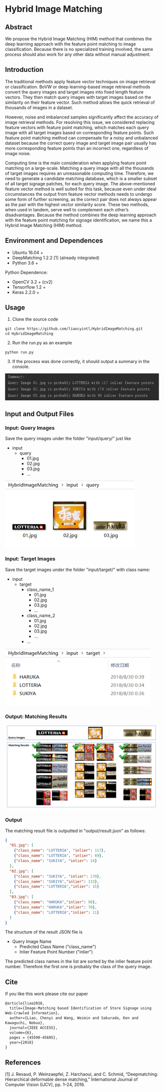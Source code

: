 # Hybrid Image Matching

## Abstract
We propose the Hybrid Image Matching (HIM) method that combines the deep learning approach with the feature point matching to image classification.
Because there is no specialized training involved, the same process should also work for any other data without manual adjustment. 

## Introduction

The traditional methods apply feature vector techniques on image retrieval or classification. 
BoVW or deep learning-based image retrieval methods convert the query images and target images into fixed length feature vectors.
They then match query images with target images based on the similarity on their feature vector. 
Such method allows the quick retrieval of thousands of images in a dataset.

However, noise and imbalanced samples significantly affect the accuracy of image retrieval methods. 
For resolving this issue, we considered replacing feature vectors with feature point matching, which matches each query image with all target images based on corresponding feature points. 
Such feature point matching method can compensate for a noisy and unbalanced dataset because the correct query image and target image pair usually has more corresponding feature points than an incorrect one, regardless of image noise.

Computing time is the main consideration when applying feature point matching on a large-scale. 
Matching a query image with all the thousands of target images requires an unreasonable computing time. 
Therefore, we need to generate a candidate matching database, which is a smaller subset of all target signage patches, for each query image. 
The above-mentioned feature vector method is well suited for this task, 
because even under ideal circumstances the output from feature vector methods needs to undergo some form of further screening, 
as the correct pair does not always appear as the pair with the highest vector similarity score. 
These two methods, when used in tandem, serve well to complement each other’s disadvantages. 
Because the method combines the deep learning approach with the feature point matching for signage identification, 
we name this a Hybrid Image Matching (HIM) method.

## Environment and Dependences

- Ubuntu 16.04 +
- DeepMatching 1.2.2 [1] (already integrated)
- Python 3.6 +

Python Dependence:
- OpenCV 3.2 + (cv2)
- Tensorflow 1.2 +
- Keras 2.2.0 +

## Usage
1. Clone the source code
```text
git clone https://github.com/liaocyintl/HybridImageMatching.git
cd HybridImageMatching
``` 

2. Run the run.py as an example
```text
python run.py
```

3. If the process was done correctly, it should output a summary in the console.

![](imgs/7fb604de.png)

## Input and Output Files

### Input: Query Images
Save the query images under the folder "input/query/" just like 

- input
    - query
        - 01.jpg
        - 02.jpg
        - 03.jpg
        - ...

![](imgs/64a4dabc.png)

### Input: Target Images
Save the target images under the folder "input/target/" with class name:

- input
    - target
        - class_name_1
            - 01.jpg
            - 02.jpg
            - 03.jpg
            - ...
        - class_name_2
            - 01.jpg
            - 02.jpg
            - 03.jpg
            - ...
        - ...
        
![](imgs/4a8825a8.png)

### Output: Matching Results

![](imgs/d27d64bf.png)

### Output
The matching result file is outputted in "output/result.json" as follows:
```json
{
  "01.jpg": [
    {"class_name": "LOTTERIA", "inlier": 117},
    {"class_name": "LOTTERIA", "inlier": 69},
    {"class_name": "SUKIYA", "inlier": 24}
  ],
  "02.jpg": [
    {"class_name": "SUKIYA", "inlier": 170},
    {"class_name": "SUKIYA","inlier": 133},
    {"class_name": "LOTTERIA","inlier": 15}
  ],
  "03.jpg": [
    {"class_name": "HARUKA","inlier": 90},
    {"class_name": "HARUKA","inlier": 70},
    {"class_name": "LOTTERIA","inlier": 11}
  ]
}
```
The structure of the result JSON file is
- Query Image Name
    - Predicted Class Name ("class_name")
    - Inlier Feature Point Number ("inlier")
    
The predicted class names in the list are sorted by the inlier feature point number.
Therefore the first one is probably the class of the query image. 

## Cite
If you like this work please cite our paper

```text
@article{liao2018,
  title={Image-Matching based Identification of Store Signage using Web-Crawled Information},
  author={Liao, Chenyi and Wang, Weimin and Sakurada, Ken and Kawaguchi, Nobuo},
  journal={IEEE ACCESS},
  volume={6},
  pages = {45590-45605},
  year={2018}
}
```

## References
[1]  J. Revaud, P. Weinzaepfel, Z. Harchaoui, and C. Schmid, “Deepmatching: Hierarchical deformable dense matching,” International Journal of Computer Vision (IJCV), pp. 1–24, 2016.
